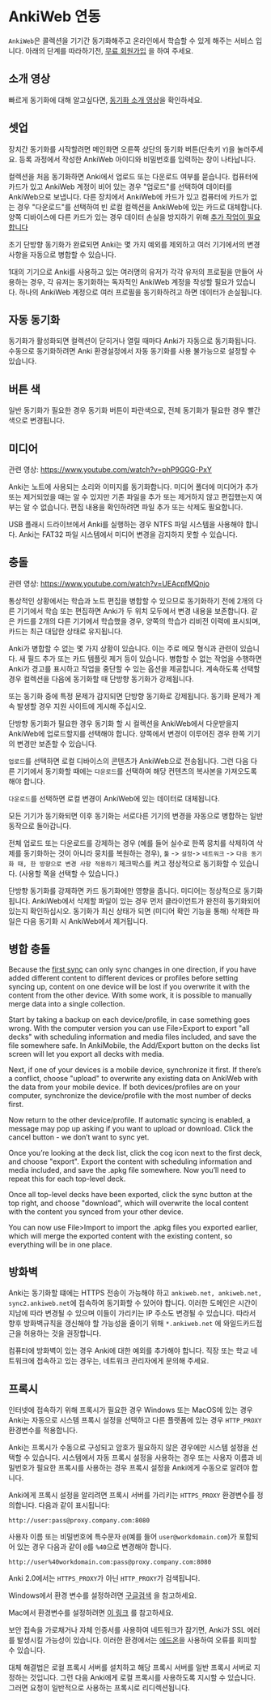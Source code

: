 # AnkiWeb 연동

<!-- toc -->

`AnkiWeb`은 콜렉션을 기기간 동기화해주고 온라인에서 학습할 수 있게 해주는
서비스 입니다. 아래의 단계를 따라하기전, [무료 회원가입](https://ankiweb.net/) 을 하여 주세요.

## 소개 영상

빠르게 동기화에 대해 알고싶다면, [동기화 소개 영상](https://www.youtube.com/watch?v=YkiM4DPzSVc&list=PLGgmaKOIHykFoomqkBJAyGiDQ2kyiuTao&yt:cc=on)을 확인하세요.

## 셋업

장치간 동기화를 시작할려면 메인화면 오른쪽 상단의 동기화 버튼(단축키 `Y`)을 눌러주세요.
등록 과정에서 작성한 AnkiWeb 아이디와 비밀번호를 입력하는 창이 나타납니다.

컬렉션을 처음 동기화하면 Anki에서 업로드 또는 다운로드 여부를 묻습니다.
컴퓨터에 카드가 있고 AnkiWeb 계정이 비어 있는 경우 "업로드"를 선택하여
데이터를 AnkiWeb으로 보냅니다. 다른 장치에서 AnkiWeb에 카드가 있고 컴퓨터에
카드가 없는 경우 "다운로드"를 선택하여 빈 로컬 컬렉션을 AnkiWeb에 있는 카드로 대체합니다.
양쪽 디바이스에 다른 카드가 있는 경우 데이터 손실을 방지하기 위해 [추가 작업이 필요합니다](#병합-충돌)

초기 단방향 동기화가 완료되면 Anki는 몇 가지 예외를 제외하고 여러 기기에서의 변경 사항을
자동으로 병합할 수 있습니다.

1대의 기기으로 Anki를 사용하고 있는 여러명의 유저가 각각 유저의 프로필을 만들어 사용하는 경우, 각 유저는 동기화하는 독자적인 AnkiWeb 계정을 작성할 필요가 있습니다. 하나의 AnkiWeb 계정으로 여러 프로필을 동기화하려고 하면 데이터가 손실됩니다.

## 자동 동기화

동기화가 활성화되면 컬렉션이 닫히거나 열릴 때마다 Anki가 자동으로 동기화됩니다. 수동으로 동기화하려면 Anki 환경설정에서 자동 동기화를 사용 불가능으로 설정할 수 있습니다.

## 버튼 색

일반 동기화가 필요한 경우 동기화 버튼이 파란색으로, 전체 동기화가 필요한 경우 빨간색으로 변경됩니다.

## 미디어

관련 영상: <https://www.youtube.com/watch?v=phP9GGG-PxY>

Anki는 노트에 사용되는 소리와 이미지를 동기화합니다. 미디어 폴더에 미디어가 추가 또는 제거되었을 때는 알 수 있지만 기존 파일을 추가 또는 제거하지 않고 편집했는지 여부는 알 수 없습니다. 편집 내용을 확인하려면 파일 추가 또는 삭제도 필요합니다.

USB 플래시 드라이브에서 Anki를 실행하는 경우 NTFS 파일 시스템을 사용해야 합니다. Anki는 FAT32 파일 시스템에서 미디어 변경을 감지하지 못할 수 있습니다.

## 충돌

관련 영상: <https://www.youtube.com/watch?v=UEAcpfMQnjo>

통상적인 상황에서는 학습과 노트 편집을 병합할 수 있으므로 동기화하기 전에 2개의 다른 기기에서
학습 또는 편집하면 Anki가 두 위치 모두에서 변경 내용을 보존합니다. 같은 카드를 2개의 다른 기기에서
학습했을 경우, 양쪽의 학습가 리비전 이력에 표시되며, 카드는 최근 대답한 상태로 유지됩니다.

Anki가 병합할 수 없는 몇 가지 상황이 있습니다. 이는 주로 메모 형식과 관련이 있습니다. 새 필드 추가 또는 카드 템플릿 제거 등이 있습니다. 병합할 수 없는 작업을 수행하면 Anki가 경고를 표시하고 작업을 중단할 수 있는 옵션을 제공합니다. 계속하도록 선택할 경우 컬렉션을 다음에 동기화할 때 단방향 동기화가 강제됩니다.

또는 동기화 중에 특정 문제가 감지되면 단방향 동기화로 강제됩니다. 동기화 문제가 계속 발생할 경우 지원 사이트에 게시해 주십시오.

단방향 동기화가 필요한 경우 동기화 할 시 컬렉션을 AnkiWeb에서 다운받을지 AnkiWeb에 업로드할지를 선택해야 합니다. 양쪽에서 변경이 이루어진 경우 한쪽 기기의 변경만 보존할 수 있습니다.

`업로드`를 선택하면 로컬 디바이스의 콘텐츠가 AnkiWeb으로 전송됩니다. 그런 다음 다른 기기에서 동기화할 때에는 `다운로드`를 선택하여 해당 컨텐츠의 복사본을 가져오도록 해야 합니다.

`다운로드`를 선택하면 로컬 변경이 AnkiWeb에 있는 데이터로 대체됩니다.

모든 기기가 동기화되면 이후 동기화는 서로다른 기기의 변경을 자동으로 병합하는 일반 동작으로 돌아갑니다.

전체 업로드 또는 다운로드를 강제하는 경우 (예를 들어 실수로 한쪽 뭉치를 삭제하여 삭제를 동기화하는 것이 아니라 뭉치를 복원하는 경우), `툴` -&gt; `설정`-&gt; `네트워크` -&gt; `다음 동기화 때, 한 방향으로 변경 사항 적용하기` 체크박스를 켜고 정상적으로 동기화할 수 있습니다. (사용할 쪽을 선택할 수 있습니다.)

단방향 동기화를 강제하면 카드 동기화에만 영향을 줍니다. 미디어는 정상적으로 동기화됩니다. AnkiWeb에서 삭제할 파일이 있는 경우 먼저 클라이언트가 완전히 동기화되어 있는지 확인하십시오. 동기화가 최신 상태가 되면 (미디어 확인 기능을 통해) 삭제한 파일은 다음 동기화 시 AnkiWeb에서 제거됩니다.

## 병합 충돌

Because the [first sync](#setup) can only sync changes in one
direction, if you have added different content to different devices or
profiles before setting syncing up, content on one device will be lost
if you overwrite it with the content from the other device. With some
work, it is possible to manually merge data into a single collection.

Start by taking a backup on each device/profile, in case something goes
wrong. With the computer version you can use File&gt;Export to export
"all decks" with scheduling information and media files included, and
save the file somewhere safe. In AnkiMobile, the Add/Export button on
the decks list screen will let you export all decks with media.

Next, if one of your devices is a mobile device, synchronize it first.
If there’s a conflict, choose "upload" to overwrite any existing data on
AnkiWeb with the data from your mobile device. If both devices/profiles
are on your computer, synchronize the device/profile with the most
number of decks first.

Now return to the other device/profile. If automatic syncing is enabled,
a message may pop up asking if you want to upload or download. Click the
cancel button - we don’t want to sync yet.

Once you’re looking at the deck list, click the cog icon next to the
first deck, and choose "export". Export the content with scheduling
information and media included, and save the .apkg file somewhere. Now
you’ll need to repeat this for each top-level deck.

Once all top-level decks have been exported, click the sync button at
the top right, and choose "download", which will overwrite the local
content with the content you synced from your other device.

You can now use File&gt;Import to import the .apkg files you exported
earlier, which will merge the exported content with the existing
content, so everything will be in one place.

## 방화벽

Anki는 동기화할 떄에는 HTTPS 전송이 가능해야 하고 `ankiweb.net, ankiweb.net, sync2.ankiweb.net`에 접속하여 동기화할 수 있어야 합니다.
이러한 도메인은 시간이 지남에 따라 변경될 수 있으며 이들이 가리키는 IP 주소도 변경될 수 있습니다.
따라서 향후 방화벽규칙을 갱신해야 할 가능성을 줄이기 위해 `*.ankiweb.net` 에 와일드카드접근을 허용하는 것을 권장합니다.

컴퓨터에 방화벽이 있는 경우 Anki에 대한 예외를 추가해야 합니다. 직장 또는 학교 네트워크에 접속하고 있는 경우는, 네트워크 관리자에게 문의해 주세요.

## 프록시

인터넷에 접속하기 위해 프록시가 필요한 경우 Windows 또는 MacOS에 있는 경우 Anki는 자동으로 시스템 프록시 설정을 선택하고 다른 플랫폼에 있는 경우 `HTTP_PROXY` 환경변수를 적용합니다.

Anki는 프록시가 수동으로 구성되고 암호가 필요하지 않은 경우에만 시스템 설정을 선택할 수 있습니다. 시스템에서 자동 프록시 설정을 사용하는 경우 또는 사용자 이름과 비밀번호가 필요한 프록시를 사용하는 경우 프록시 설정을 Anki에게 수동으로 알려야 합니다.

Anki에게 프록시 설정을 알리려면 프록시 서버를 가리키는 `HTTPS_PROXY` 환경변수를 정의합니다.
다음과 같이 표시됩니다:

    http://user:pass@proxy.company.com:8080

사용자 이름 또는 비밀번호에 특수문자 `@`(예를 들어 `user@workdomain.com`)가 포함되어 있는 경우
다음과 같이 `@`를 `%40`으로 변경해야 합니다.

    http://user%40workdomain.com:pass@proxy.company.com:8080

Anki 2.0에서는 `HTTPS_PROXY`가 아닌 `HTTP_PROXY`가 검색됩니다.

Windows에서 환경 변수를 설정하려면 [구글검색](https://www.google.com/search?q=윈도우%20환경변수%20설정) 을 참고하세요.

Mac에서 환경변수를 설정하려면 [이 링크](http://stackoverflow.com/questions/135688/setting-environment-variables-in-os-x) 를 참고하세요.

보안 접속을 가로채거나 자체 인증서를 사용하여 네트워크가 잠기면, Anki가 SSL 에러를 발생시킬 가능성이 있습니다. 이러한 환경에서는 [에드온](https://ankiweb.net/shared/info/878367706)을 사용하여 오류를 회피할 수 있습니다.

대체 해결법은 로컬 프록시 서버를 설치하고 해당 프록시 서버를 일반 프록시 서버로 지정하는 것입니다. 그런 다음 Anki에게 로컬 프록시를 사용하도록 지시할 수 있습니다. 그러면 요청이 일반적으로 사용하는 프록시로 리디렉션됩니다.
